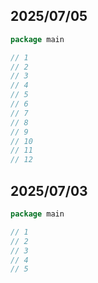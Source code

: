 ## 2025/07/05

```go
package main

// 1
// 2
// 3
// 4
// 5
// 6
// 7
// 8
// 9
// 10
// 11
// 12
```

## 2025/07/03

```go
package main

// 1
// 2
// 3
// 4
// 5
```
